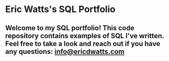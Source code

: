 # Eric Watts's SQL Portfolio

## Welcome to my SQL portfolio! This code repository contains examples of SQL I've written. Feel free to take a look and reach out if you have any questions: info@ericdwatts.com
